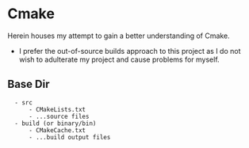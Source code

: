 # Cmake

Herein houses my attempt to gain a better understanding of Cmake. 

- I prefer the out-of-source builds approach to this project as I do not wish to adulterate my project and cause problems for myself.

## Base Dir
      - src
          - CMakeLists.txt
          - ...source files
      - build (or binary/bin)
          - CMakeCache.txt
          - ...build output files

